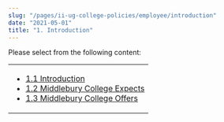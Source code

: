```yaml
---
slug: "/pages/ii-ug-college-policies/employee/introduction"
date: "2021-05-01"
title: "1. Introduction"
---
```


Please select from the following content:

<table>

<tbody>

<tr>

<td>

- [1.1 Introduction](/pages/ii-ug-college-policies/employee/introduction/intro)
- [1.2 Middlebury College Expects](/pages/ii-ug-college-policies/employee/introduction/expects)
- [1.3 Middlebury College Offers](/pages/ii-ug-college-policies/employee/introduction/offers)

</td>

</tr>

</tbody>

</table>
